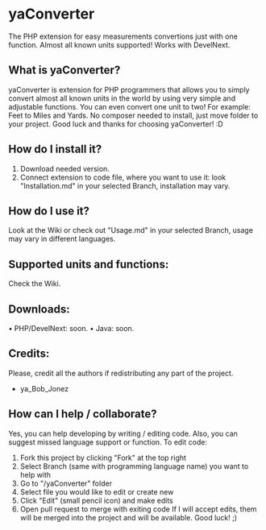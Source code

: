 # yaConverter
The PHP extension for easy measurements convertions just with one function. Almost all known units supported! Works with DevelNext.

What is yaConverter?
-----
yaConverter is extension for PHP programmers that allows you to simply convert almost all known units in the world by using very simple and adjustable functions. You can even convert one unit to two! For example: Feet to Miles and Yards. No composer needed to install, just move folder to your project. Good luck and thanks for choosing yaConverter! :D

How do I install it?
-----
1. Download needed version.
2. Connect extension to code file, where you want to use it: look "Installation.md" in your selected Branch, installation may vary.

How do I use it?
-----
Look at the Wiki or check out "Usage.md" in your selected Branch, usage may vary in different languages.

Supported units and functions:
-----
Check the Wiki.

Downloads:
-----
• PHP/DevelNext: soon.
• Java: soon.

Credits:
-----
Please, credit all the authors if redistributing any part of the project.
- ya_Bob_Jonez

How can I help / collaborate?
-----
Yes, you can help developing by writing / editing code. Also, you can suggest missed language support or function.
To edit code:
1. Fork this project by clicking "Fork" at the top right
2. Select Branch (same with programming language name) you want to help with
3. Go to "/yaConverter" folder
4. Select file you would like to edit or create new
5. Click "Edit" (small pencil icon) and make edits
6. Open pull request to merge with exiting code
If I will accept edits, them will be merged into the project and will be available.
Good luck! ;)
